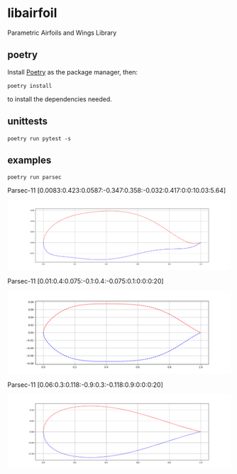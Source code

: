 # libairfoil

Parametric Airfoils and Wings Library

## poetry

Install [Poetry](https://python-poetry.org/docs/#installation) as the package manager, then:

```
poetry install
```

to install the dependencies needed.

## unittests

```
poetry run pytest -s
```

## examples

```
poetry run parsec
```

Parsec-11 [0.0083:0.423:0.0587:-0.347:0.358:-0.032:0.417:0:0:10.03:5.64]

![Parsec Demo Profile](examples/images/parsec3.png)

Parsec-11 [0.01:0.4:0.075:-0.1:0.4:-0.075:0.1:0:0:0:20]

![Parsec Demo Profile](examples/images/parsec.png)

Parsec-11 [0.06:0.3:0.118:-0.9:0.3:-0.118:0.9:0:0:0:20]

![Parsec Demo Profile](examples/images/parsec2.png)

